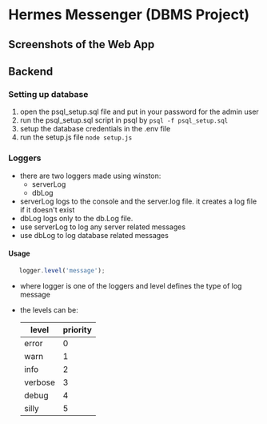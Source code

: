 # Hermes Messenger (DBMS Project)
## Screenshots of the Web App

## Backend 
### Setting up database
1. open the psql_setup.sql file and put in your password for the admin user
2. run the psql_setup.sql script in psql by ```psql -f psql_setup.sql```
3. setup the database credentials in the .env file
4. run the setup.js file ```node setup.js```
### Loggers
* there are two loggers made using winston:
    * serverLog
    * dbLog
* serverLog logs to the console and the server.log file. it creates a log file if it doesn't exist
* dbLog logs only to the db.Log file.
* use serverLog to log any server related messages
* use dbLog to log database related messages
#### Usage
```javascript 
   logger.level('message');
```
* where logger is one of the loggers and level defines the type of log message
* the levels can be:

    |level    | priority|
    |---------|---------|
    |error    |    0    |
    |warn     |    1    |
    |info     |    2    |
    |verbose  |    3    |
    |debug    |    4    |
    |silly    |    5    |
